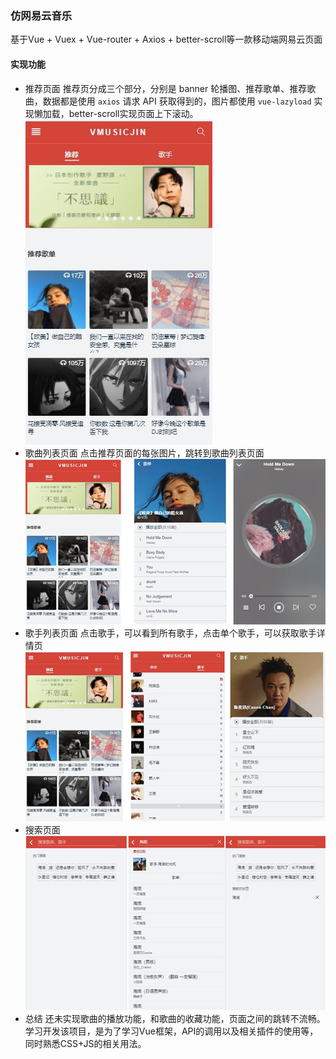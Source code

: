 ### 仿网易云音乐

基于Vue + Vuex + Vue-router + Axios + better-scroll等一款移动端网易云页面
#### 实现功能
+ 推荐页面
  推荐页分成三个部分，分别是 banner 轮播图、推荐歌单、推荐歌曲，数据都是使用 `axios` 请求 API 获取得到的，图片都使用 `vue-lazyload` 实现懒加载，better-scroll实现页面上下滚动。
![](img\1.JPG)
+ 歌曲列表页面
点击推荐页面的每张图片，跳转到歌曲列表页面
![](img\1.png)
+ 歌手列表页面
点击歌手，可以看到所有歌手，点击单个歌手，可以获取歌手详情页
![](img\2.png)
+ 搜索页面
![](img\3.png)
+ 总结
还未实现歌曲的播放功能，和歌曲的收藏功能，页面之间的跳转不流畅。学习开发该项目，是为了学习Vue框架，API的调用以及相关插件的使用等，同时熟悉CSS+JS的相关用法。
